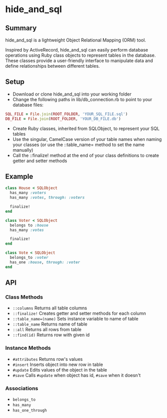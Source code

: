 # hide_and_sql

## Summary

hide_and_sql is a lightweight Object Relational Mapping (ORM) tool.

Inspired by ActiveRecord, hide_and_sql can easily perform database operations
using Ruby class objects to represent tables in the database. These classes
provide a user-friendly interface to manipulate data and define relationships
between different tables.

## Setup

- Download or clone hide_and_sql into your working folder
- Change the following paths in lib/db_connection.rb to point to your database
files:

```ruby
SQL_FILE = File.join(ROOT_FOLDER, 'YOUR_SQL_FILE.sql')
DB_FILE = File.join(ROOT_FOLDER, 'YOUR_DB_FILE.db')
```

- Create Ruby classes, inherited from SQLObject, to represent your SQL tables
- Use the singular, CamelCase version of your table names when naming your
classes (or use the ::table_name= method to set the name manually)
- Call the ::finalize! method at the end of your class definitions to create
getter and setter methods

## Example

```ruby
class House < SQLObject
  has_many :voters
  has_many :votes, through: :voters

  finalize!
end
```

```ruby
class Voter < SQLObject
  belongs to :house
  has_many :votes

  finalize!
end
```

```ruby
class Vote < SQLObject
  belongs_to :voter
  has_one :house, through: :voter
end
```

## API

### Class Methods

- `::columns` Returns all table columns
- `::finalize!` Creates getter and setter methods for each column
- `::table_name=(name)` Sets instance variable to name of table
- `::table_name` Returns name of table
- `::all` Returns all rows from table
- `::find(id)` Returns row with given id

### Instance Methods

- `#attributes` Returns row's values
- `#insert` Inserts object into new row in table
- `#update` Edits values of the object in the table
- `#save` Calls `#update` when object has id, `#save` when it doesn't

### Associations

- `belongs_to`
- `has_many`
- `has_one_through`

